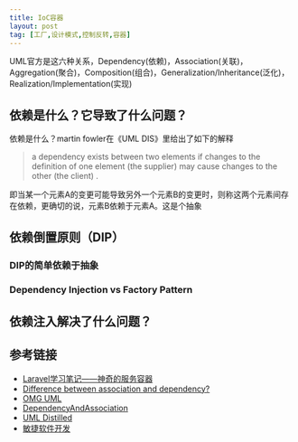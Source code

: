 ```yaml
---
title: IoC容器
layout: post
tag: [工厂,设计模式,控制反转,容器]
---
```



UML官方是这六种关系，Dependency(依赖)，Association(关联)，Aggregation(聚合)，Composition(组合)，Generalization/Inheritance(泛化)，Realization/Implementation(实现)

## 依赖是什么？它导致了什么问题？

依赖是什么？martin fowler在《UML DIS》里给出了如下的解释

> a dependency exists between two elements if changes to the definition of one element (the supplier) may cause changes to the other (the client) .

即当某一个元素A的变更可能导致另外一个元素B的变更时，则称这两个元素间存在依赖，更确切的说，元素B依赖于元素A。这是个抽象

## 依赖倒置原则（DIP）

### DIP的简单依赖于抽象

### Dependency Injection vs Factory Pattern

## 依赖注入解决了什么问题？

## 参考链接

* [Laravel学习笔记——神奇的服务容器](https://learnku.com/articles/789/laravel-learning-notes-the-magic-of-the-service-container)
* [Difference between association and dependency?](https://stackoverflow.com/questions/1230889/difference-between-association-and-dependency)
* [OMG UML](https://www.omg.org/spec/UML/2.5.1/PDF)
* [DependencyAndAssociation](https://martinfowler.com/bliki/DependencyAndAssociation.html)
* [UML Distilled](https://book.douban.com/subject/1460848/)
* [敏捷软件开发](https://book.douban.com/subject/1140457/)